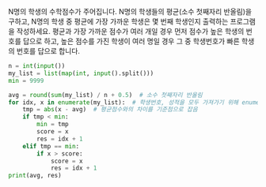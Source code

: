 N명의 학생의 수학점수가 주어집니다. 
N명의 학생들의 평균(소수 첫째자리 반올림)을 구하고, N명의 학생 중 평균에 가장 가까운 학생은 몇 번째 학생인지 출력하는 프로그램을 작성하세요.
평균과 가장 가까운 점수가 여러 개일 경우 먼저 점수가 높은 학생의 번호를 답으로 하고, 높은 점수를 가진 학생이 여러 명일 경우 그 중 학생번호가 빠른 학생의 번호를 답으로 합니다.

```python
n = int(input())
my_list = list(map(int, input().split()))
min = 9999

avg = round(sum(my_list) / n + 0.5)  # 소수 첫째자리 반올림
for idx, x in enumerate(my_list):  # 학생번호, 성적을 모두 가져가기 위해 enumerate 사용
    tmp = abs(x - avg)  # 평균점수와의 차이를 기준점으로 잡음
    if tmp < min:
        min = tmp
        score = x
        res = idx + 1
    elif tmp == min:
        if x > score:
            score = x
            res = idx + 1
print(avg, res)
```
